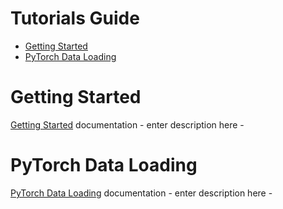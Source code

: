 # Tutorials Guide
- [Getting Started](#getting_started)
- [PyTorch Data Loading](#pytorch_data_loading)
 
# Getting Started
[Getting Started](https://github.com/NaeRong/DS440_Capstone/blob/master/Tutorials/Getting%20Started.md) documentation - enter description here -

# PyTorch Data Loading
[PyTorch Data Loading](https://github.com/NaeRong/DS440_Capstone/blob/master/Tutorials/Pytorch_Data_Load.md) documentation - enter description here -
